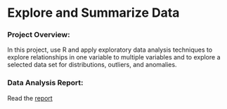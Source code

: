 # Explore and Summarize Data #

### Project Overview: ###
In this project, use R and apply exploratory data analysis techniques to explore relationships in one variable to multiple variables and to explore a selected data set for distributions, outliers, and anomalies.

### Data Analysis Report: ###

Read the [report]()